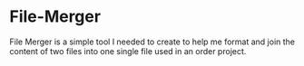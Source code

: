 # File-Merger
File Merger is a simple tool I needed to create to help me format and join the content of two files into one single file used in an order project.
